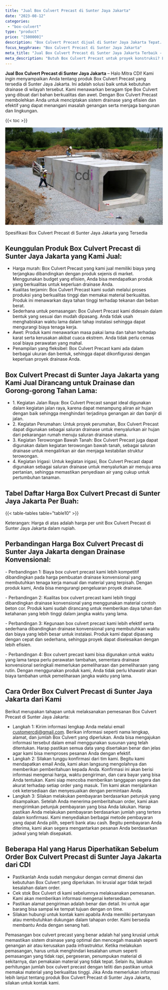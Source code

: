 ```yaml
---
title: "Jual Box Culvert Precast di Sunter Jaya Jakarta"
date: "2023-08-12"
categories:
 - "box-culvert"
type: "product"
price: "[500000]"
description: "Box Culvert Precast dijual di Sunter Jaya Jakarta Tepat. Box Culvert Precast unggulan untuk kebutuhan konstruksi dengan performa optimal. Hubungi kami untuk konsultasi mendalam."
focus_keyphrase: "Box Culvert Precast di Sunter Jaya Jakarta"
meta_title: "Jual Box Culvert Precast di Sunter Jaya Jakarta Terbaik - CDI"
meta_description: "Butuh Box Culvert Precast untuk proyek konstruksi? Layanan profesional kami siap membantu dengan penawaran kompetitif. Segera hubungi kami."
---
```


**Jual Box Culvert Precast di Sunter Jaya Jakarta** – Halo Mitra CDI! Kami ingin menyampaikan Anda tentang produk Box Culvert Precast yang tersedia di Sunter Jaya Jakarta. Ini adalah solusi baik untuk kebutuhan drainase di wilayah tersebut. Kami menawarkan beragam tipe Box Culvert yang dibuat dari bahan berkualitas dan awet. Dengan Box Culvert Precast membolehkan Anda untuk menciptakan sistem drainase yang efisien dan efektif yang dapat menangani masalah genangan serta menjaga bangunan dan lingkungan.

{{< toc >}}

![Jual Box Culvert Precast di Sunter Jaya Jakarta](/images/box-culvert/box-culvert-07.jpg)

Spesifikasi Box Culvert Precast di Sunter Jaya Jakarta yang Tersedia 

## Keunggulan Produk Box Culvert Precast di Sunter Jaya Jakarta yang Kami Jual:

*   Harga murah: Box Culvert Precast yang kami jual memiliki biaya yang terjangkau dibandingkan dengan produk sejenis di market. Menggunakan budget yang efisien, Anda bisa mendapatkan produk yang berkualitas untuk keperluan drainase Anda.
*   Kualitas terjamin: Box Culvert Precast kami sudah melalui proses produksi yang berkualitas tinggi dan memakai material berkualitas. Produk ini menawarkan daya tahan tinggi terhadap tekanan dan beban berat.
*   Sederhana untuk pemasangan: Box Culvert Precast kami didesain dalam bentuk yang sesuai dan mudah dipasang. Anda tidak usah menghabiskan waktu lama dalam tahap instalasi sehingga dapat mengurangi biaya tenaga kerja.
*   Awet: Produk kami menawarkan masa pakai lama dan tahan terhadap karat serta kerusakan akibat cuaca ekstrem. Anda tidak perlu cemas soal biaya perawatan yang mahal.
*   Penampilan yang fleksibel: Box Culvert Precast kami ada dalam berbagai ukuran dan bentuk, sehingga dapat dikonfigurasi dengan keperluan proyek drainase Anda.

## Box Culvert Precast di Sunter Jaya Jakarta yang Kami Jual Dirancang untuk Drainase dan Gorong-gorong Tahan Lama:

*   1\. Kegiatan Jalan Raya: Box Culvert Precast sangat ideal digunakan dalam kegiatan jalan raya, karena dapat menampung aliran air hujan dengan baik sehingga menghindari terjadinya genangan air dan banjir di jalan.
*   2\. Kegiatan Perumahan: Untuk proyek perumahan, Box Culvert Precast dapat digunakan sebagai saluran drainase untuk menyalurkan air hujan dari pekarangan rumah menuju saluran drainase utama.
*   3\. Kegiatan Terowongan Bawah Tanah: Box Culvert Precast juga dapat digunakan dalam kegiatan terowongan bawah tanah, sebagai saluran drainase untuk mengalirkan air dan menjaga kestabilan struktur terowongan.
*   4\. Kegiatan Irigasi: Untuk kegiatan irigasi, Box Culvert Precast dapat digunakan sebagai saluran drainase untuk menyalurkan air menuju area pertanian, sehingga memastikan penyediaan air yang cukup untuk pertumbuhan tanaman.

## Tabel Daftar Harga Box Culvert Precast di Sunter Jaya Jakarta Per Buah:

{{< table-tables table="table10" >}}

Keterangan: Harga di atas adalah harga per unit Box Culvert Precast di Sunter Jaya Jakarta dalam rupiah.

## Perbandingan Harga Box Culvert Precast di Sunter Jaya Jakarta dengan Drainase Konvensional:

\- Perbandingan 1: Biaya box culvert precast kami lebih kompetitif dibandingkan pada harga pembuatan drainase konvensional yang membutuhkan tenaga kerja manual dan material yang terpisah. Dengan produk kami, Anda bisa mengurangi pengeluaran proyek drainase.

\- Perbandingan 2: Kualitas box culvert precast kami lebih tinggi dibandingkan drainase konvensional yang menggunakan material contoh beton cor. Produk kami sudah dirancang untuk memberikan daya tahan dan ketahanan yang lebih tinggi dalam jangka waktu yang lama.

\- Perbandingan 3: Kegunaan box culvert precast kami lebih efektif serta sederhana dibandingkan drainase konvensional yang membutuhkan waktu dan biaya yang lebih besar untuk instalasi. Produk kami dapat dipasang dengan cepat dan sederhana, sehingga proyek dapat diselesaikan dengan lebih efisien.

\- Perbandingan 4: Box culvert precast kami bisa digunakan untuk waktu yang lama tanpa perlu perawatan tambahan, sementara drainase konvensional seringkali memerlukan pemeliharaan dan pemeliharaan yang rutin. Dengan menggunakan produk kami, Anda tidak perlu khawatir akan biaya tambahan untuk pemeliharaan jangka waktu yang lama.

## Cara Order Box Culvert Precast di Sunter Jaya Jakarta dari Kami

Berikut merupakan tahapan untuk melaksanakan pemesanan Box Culvert Precast di Sunter Jaya Jakarta:

*   Langkah 1: Kirim informasi lengkap Anda melalui email customercdi@gmail.com. Berikan informasi seperti nama lengkap, alamat, dan jumlah Box Culvert yang diperlukan.
Anda bisa mengajukan informasi tersebut dalam email menggunakan susunan yang telah ditentukan. Harap pastikan semua data yang disertakan benar dan jelas agar kami bisa memproses pesanan Anda dengan efektif.
*   Langkah 2: Silakan tunggu konfirmasi dari tim kami. Begitu kami mendapatkan email Anda, kami akan langsung mengolahnya dan memberikan pemberitahuan kepada Anda. Konfirmasi ini akan berisi informasi mengenai harga, waktu pengiriman, dan cara bayar yang bisa Anda tentukan.
Kami siap mencoba memberikan tanggapan segera dan akurat terhadap setiap order yang masuk. Tim kami akan menjalankan cek ketersediaan dan menyesuaikan dengan permintaan Anda.
*   Langkah 3: Silakan melakukan pembayaran berdasarkan petunjuk yang disampaikan. Setelah Anda menerima pemberitahuan order, kami akan mengirimkan petunjuk pembayaran yang bisa Anda lakukan. Harap pastikan Anda melakukan pembayaran berdasarkan jumlah yang tertera dalam konfirmasi.
Kami menyediakan berbagai metode pembayaran yang dapat Anda pilih, seperti bank atau cash. Begitu pembayaran Anda diterima, kami akan segera mengantarkan pesanan Anda berdasarkan jadwal yang telah disepakati.

## Beberapa Hal yang Harus Diperhatikan Sebelum Order Box Culvert Precast di Sunter Jaya Jakarta dari CDI

*   Pastikanlah Anda sudah mengukur dengan cermat dimensi dan kebutuhan Box Culvert yang diperlukan. Ini krusial agar tidak terjadi kesalahan dalam order.
*   Cek stok Box Culvert di kami sebelumnya melaksanakan pemesanan. Kami akan memberikan informasi mengenai ketersediaan.
*   Pastikan alamat pengiriman adalah benar dan detail. Ini untuk agar barang bisa sampai ke tempat tujuan dengan on time.
*   Silakan hubungi untuk kontak kami apabila Anda memiliki pertanyaan atau membutuhkan dukungan dalam tahapan order. Kami bersedia membantu Anda dengan senang hati.

Pemasangan box culvert precast yang benar adalah hal yang krusial untuk memastikan sistem drainase yang optimal dan mencegah masalah seperti genangan air atau kerusakan pada infrastruktur. Ketika melakukan pemasangan, harus untuk menghindari kesalahan umum seperti pemasangan yang tidak rapi, pergeseran, penumpukan material di sekitarnya, dan pemakaian material yang tidak tepat. Selain itu, lakukan perhitungan jumlah box culvert precast dengan teliti dan pastikan untuk memakai material yang berkualitas tinggi. Jika Anda memerlukan informasi lebih lanjut tentang produk Box Culvert Precast di Sunter Jaya Jakarta, silakan untuk kontak kami.